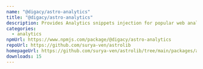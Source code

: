 ```yaml
---
name: "@digacy/astro-analytics"
title: "@digacy/astro-analytics"
description: Provides Analytics snippets injection for popular web analytics tools
categories:
  - analytics
npmUrl: https://www.npmjs.com/package/@digacy/astro-analytics
repoUrl: https://github.com/surya-ven/astrolib
homepageUrl: https://github.com/surya-ven/astrolib/tree/main/packages/analytics
downloads: 15
---
```


